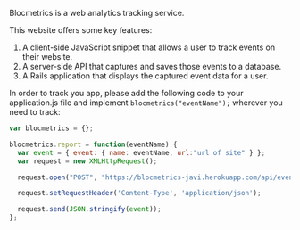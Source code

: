 
Blocmetrics is a web analytics tracking service.

This website offers some key features:
1. A client-side JavaScript snippet that allows a user to track events on their website.
2. A server-side API that captures and saves those events to a database.
3. A Rails application that displays the captured event data for a user.

In order to track you app, please add the following code to your application.js file and implement ```blocmetrics("eventName");``` wherever you need to track:

```js
var blocmetrics = {};

blocmetrics.report = function(eventName) {
  var event = { event: { name: eventName, url:"url of site" } };
  var request = new XMLHttpRequest();

  request.open("POST", "https://blocmetrics-javi.herokuapp.com/api/events", true);

  request.setRequestHeader('Content-Type', 'application/json');

  request.send(JSON.stringify(event));
};
```

